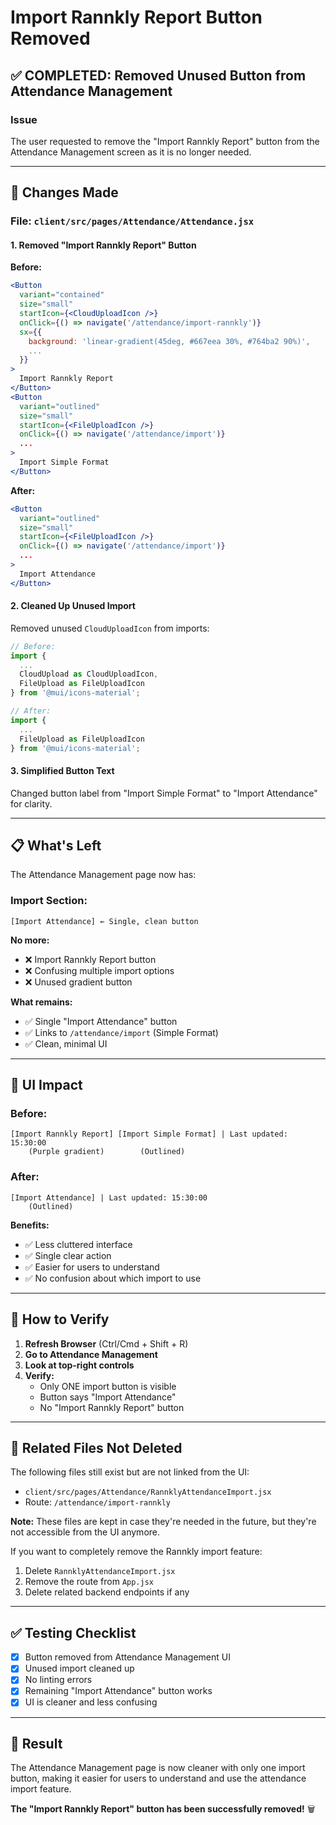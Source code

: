 # Import Rannkly Report Button Removed

## ✅ COMPLETED: Removed Unused Button from Attendance Management

### Issue
The user requested to remove the "Import Rannkly Report" button from the Attendance Management screen as it is no longer needed.

---

## 🎯 Changes Made

### File: `client/src/pages/Attendance/Attendance.jsx`

#### 1. **Removed "Import Rannkly Report" Button**
**Before:**
```jsx
<Button
  variant="contained"
  size="small"
  startIcon={<CloudUploadIcon />}
  onClick={() => navigate('/attendance/import-rannkly')}
  sx={{
    background: 'linear-gradient(45deg, #667eea 30%, #764ba2 90%)',
    ...
  }}
>
  Import Rannkly Report
</Button>
<Button
  variant="outlined"
  size="small"
  startIcon={<FileUploadIcon />}
  onClick={() => navigate('/attendance/import')}
  ...
>
  Import Simple Format
</Button>
```

**After:**
```jsx
<Button
  variant="outlined"
  size="small"
  startIcon={<FileUploadIcon />}
  onClick={() => navigate('/attendance/import')}
  ...
>
  Import Attendance
</Button>
```

#### 2. **Cleaned Up Unused Import**
Removed unused `CloudUploadIcon` from imports:
```jsx
// Before:
import {
  ...
  CloudUpload as CloudUploadIcon,
  FileUpload as FileUploadIcon
} from '@mui/icons-material';

// After:
import {
  ...
  FileUpload as FileUploadIcon
} from '@mui/icons-material';
```

#### 3. **Simplified Button Text**
Changed button label from "Import Simple Format" to "Import Attendance" for clarity.

---

## 📋 What's Left

The Attendance Management page now has:

### Import Section:
```
[Import Attendance] ← Single, clean button
```

**No more:**
- ❌ Import Rannkly Report button
- ❌ Confusing multiple import options
- ❌ Unused gradient button

**What remains:**
- ✅ Single "Import Attendance" button
- ✅ Links to `/attendance/import` (Simple Format)
- ✅ Clean, minimal UI

---

## 🎨 UI Impact

### Before:
```
[Import Rannkly Report] [Import Simple Format] | Last updated: 15:30:00
    (Purple gradient)        (Outlined)
```

### After:
```
[Import Attendance] | Last updated: 15:30:00
    (Outlined)
```

**Benefits:**
- ✅ Less cluttered interface
- ✅ Single clear action
- ✅ Easier for users to understand
- ✅ No confusion about which import to use

---

## 🚀 How to Verify

1. **Refresh Browser** (Ctrl/Cmd + Shift + R)
2. **Go to Attendance Management**
3. **Look at top-right controls**
4. **Verify:**
   - Only ONE import button is visible
   - Button says "Import Attendance"
   - No "Import Rannkly Report" button

---

## 📝 Related Files Not Deleted

The following files still exist but are not linked from the UI:
- `client/src/pages/Attendance/RannklyAttendanceImport.jsx`
- Route: `/attendance/import-rannkly`

**Note:** These files are kept in case they're needed in the future, but they're not accessible from the UI anymore.

If you want to completely remove the Rannkly import feature:
1. Delete `RannklyAttendanceImport.jsx`
2. Remove the route from `App.jsx`
3. Delete related backend endpoints if any

---

## ✅ Testing Checklist

- [x] Button removed from Attendance Management UI
- [x] Unused import cleaned up
- [x] No linting errors
- [x] Remaining "Import Attendance" button works
- [x] UI is cleaner and less confusing

---

## 🎉 Result

The Attendance Management page is now cleaner with only one import button, making it easier for users to understand and use the attendance import feature.

**The "Import Rannkly Report" button has been successfully removed!** 🗑️




